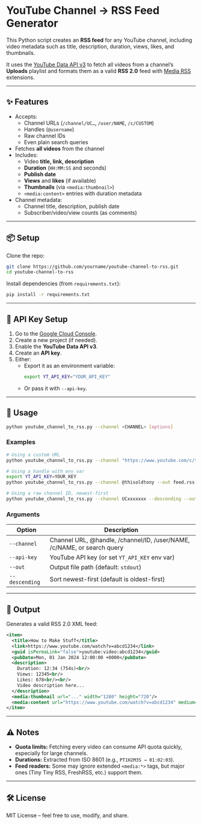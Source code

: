 # YouTube Channel → RSS Feed Generator

This Python script creates an **RSS feed** for any YouTube channel, including video metadata such as title, description, duration, views, likes, and thumbnails.  

It uses the [YouTube Data API v3](https://developers.google.com/youtube/v3) to fetch all videos from a channel’s **Uploads** playlist and formats them as a valid **RSS 2.0** feed with [Media RSS](https://www.rssboard.org/media-rss) extensions.

---

## ✨ Features

- Accepts:
  - Channel URLs (`/channel/UC…`, `/user/NAME`, `/c/CUSTOM`)
  - Handles (`@username`)
  - Raw channel IDs
  - Even plain search queries
- Fetches **all videos** from the channel
- Includes:
  - Video **title, link, description**
  - **Duration** (`HH:MM:SS` and seconds)
  - **Publish date**
  - **Views** and **likes** (if available)
  - **Thumbnails** (via `<media:thumbnail>`)
  - `<media:content>` entries with duration metadata
- Channel metadata:
  - Channel title, description, publish date
  - Subscriber/video/view counts (as comments)

---

## 📦 Setup

Clone the repo:

```bash
git clone https://github.com/yourname/youtube-channel-to-rss.git
cd youtube-channel-to-rss
```

Install dependencies (from `requirements.txt`):

```bash
pip install -r requirements.txt
```

---

## 🔑 API Key Setup

1. Go to the [Google Cloud Console](https://console.cloud.google.com/).
2. Create a new project (if needed).
3. Enable the **YouTube Data API v3**.
4. Create an **API key**.
5. Either:
   - Export it as an environment variable:
     ```bash
     export YT_API_KEY="YOUR_API_KEY"
     ```
   - Or pass it with `--api-key`.

---

## 🚀 Usage

```bash
python youtube_channel_to_rss.py --channel <CHANNEL> [options]
```

### Examples

```bash
# Using a custom URL
python youtube_channel_to_rss.py --channel "https://www.youtube.com/c/thisoldtony" --api-key YOUR_KEY --out thisoldtony.rss

# Using a handle with env var
export YT_API_KEY=YOUR_KEY
python youtube_channel_to_rss.py --channel @thisoldtony --out feed.rss

# Using a raw channel ID, newest-first
python youtube_channel_to_rss.py --channel UCxxxxxxx --descending --out latest.rss
```

### Arguments

| Option         | Description                                                                 |
|----------------|-----------------------------------------------------------------------------|
| `--channel`    | Channel URL, @handle, /channel/ID, /user/NAME, /c/NAME, or search query     |
| `--api-key`    | YouTube API key (or set `YT_API_KEY` env var)                               |
| `--out`        | Output file path (default: `stdout`)                                        |
| `--descending` | Sort newest-first (default is oldest-first)                                 |

---

## 📄 Output

Generates a valid RSS 2.0 XML feed:

```xml
<item>
  <title>How to Make Stuff</title>
  <link>https://www.youtube.com/watch?v=abcd1234</link>
  <guid isPermaLink="false">youtube:video:abcd1234</guid>
  <pubDate>Mon, 01 Jan 2024 12:00:00 +0000</pubDate>
  <description>
    Duration: 12:34 (754s)<br/>
    Views: 12345<br/>
    Likes: 678<br/><br/>
    Video description here...
  </description>
  <media:thumbnail url="..." width="1280" height="720"/>
  <media:content url="https://www.youtube.com/watch?v=abcd1234" medium="video" duration="754"/>
</item>
```

---

## ⚠️ Notes

- **Quota limits:** Fetching every video can consume API quota quickly, especially for large channels.
- **Durations:** Extracted from ISO 8601 (e.g., `PT1H2M3S → 01:02:03`).
- **Feed readers:** Some may ignore extended `<media:*>` tags, but major ones (Tiny Tiny RSS, FreshRSS, etc.) support them.

---

## 🛠 License

MIT License – feel free to use, modify, and share.

